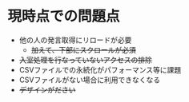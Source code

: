 現時点での問題点
=========================

* 他の人の発言取得にリロードが必要
    - ~~加えて、下部にスクロールが必須~~
* ~~入室処理を行なっていないアクセスの排除~~
* CSVファイルでの永続化がパフォーマンス等に課題
* CSVファイルがない場合に利用できなくなる
* ~~デザインがださい~~

